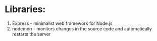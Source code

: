 # Libraries:

1. Express - minimalist web framework for Node.js
2. nodemon - monitors changes in the source code and automatically restarts the server

